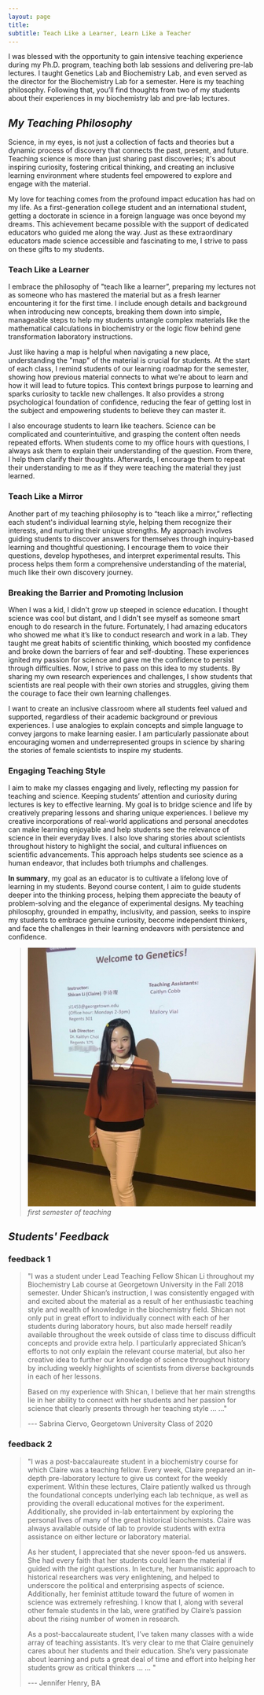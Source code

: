```yaml
---
layout: page
title: 
subtitle: Teach Like a Learner, Learn Like a Teacher
---
```

                   
I was blessed with the opportunity to gain intensive teaching experience during my Ph.D. program, teaching both lab sessions and delivering pre-lab lectures. I taught Genetics Lab and Biochemistry Lab, and even served as the director for the Biochemistry Lab for a semester. Here is my teaching philosophy. Following that, you’ll find thoughts from two of my students about their experiences in my biochemistry lab and pre-lab lectures.

## _My Teaching Philosophy_
Science, in my eyes, is not just a collection of facts and theories but a dynamic process of discovery that connects the past, present, and future. Teaching science is more than just sharing past discoveries; it's about inspiring curiosity, fostering critical thinking, and creating an inclusive learning environment where students feel empowered to explore and engage with the material.    
     
My love for teaching comes from the profound impact education has had on my life. As a first-generation college student and an international student, getting a doctorate in science in a foreign language was once beyond my dreams. This achievement became possible with the support of dedicated educators who guided me along the way. Just as these extraordinary educators made science accessible and fascinating to me, I strive to pass on these gifts to my students.      
     
### Teach Like a Learner   
I embrace the philosophy of "teach like a learner”, preparing my lectures not as someone who has mastered the material but as a fresh learner encountering it for the first time. I include enough details and background when introducing new concepts, breaking them down into simple, manageable steps to help my students untangle complex materials like the mathematical calculations in biochemistry or the logic flow behind gene transformation laboratory instructions.    
   
Just like having a map is helpful when navigating a new place, understanding the "map" of the material is crucial for students. At the start of each class, I remind students of our learning roadmap for the semester, showing how previous material connects to what we're about to learn and how it will lead to future topics. This context brings purpose to learning and sparks curiosity to tackle new challenges. It also provides a strong psychological foundation of confidence, reducing the fear of getting lost in the subject and empowering students to believe they can master it.   
   
I also encourage students to learn like teachers. Science can be complicated and counterintuitive, and grasping the content often needs repeated efforts. When students come to my office hours with questions, I always ask them to explain their understanding of the question. From there, I help them clarify their thoughts. Afterwards, I encourage them to repeat their understanding to me as if they were teaching the material they just learned.   
   
### Teach Like a Mirror   
Another part of my teaching philosophy is to “teach like a mirror,” reflecting each student's individual learning style, helping them recognize their interests, and nurturing their unique strengths. My approach involves guiding students to discover answers for themselves through inquiry-based learning and thoughtful questioning. I encourage them to voice their questions, develop hypotheses, and interpret experimental results. This process helps them form a comprehensive understanding of the material, much like their own discovery journey.  
  
### Breaking the Barrier and Promoting Inclusion      
When I was a kid, I didn't grow up steeped in science education. I thought science was cool but distant, and I didn't see myself as someone smart enough to do research in the future. Fortunately, I had amazing educators who showed me what it’s like to conduct research and work in a lab. They taught me great habits of scientific thinking, which boosted my confidence and broke down the barriers of fear and self-doubting. These experiences ignited my passion for science and gave me the confidence to persist through difficulties. Now, I strive to pass on this idea to my students. By sharing my own research experiences and challenges, I show students that scientists are real people with their own stories and struggles, giving them the courage to face their own learning challenges.   
   
I want to create an inclusive classroom where all students feel valued and supported, regardless of their academic background or previous experiences. I use analogies to explain concepts and simple language to convey jargons to make learning easier. I am particularly passionate about encouraging women and underrepresented groups in science by sharing the stories of female scientists to inspire my students.
   
### Engaging Teaching Style   
I aim to make my classes engaging and lively, reflecting my passion for teaching and science. Keeping students’ attention and curiosity during lectures is key to effective learning. My goal is to bridge science and life by creatively preparing lessons and sharing unique experiences. I believe my creative incorporations of real-world applications and personal anecdotes can make learning enjoyable and help students see the relevance of science in their everyday lives. I also love sharing stories about scientists throughout history to highlight the social, and cultural influences on scientific advancements. This approach helps students see science as a human endeavor, that includes both triumphs and challenges.   
   
**In summary**, my goal as an educator is to cultivate a lifelong love of learning in my students. Beyond course content, I aim to guide students deeper into the thinking process, helping them appreciate the beauty of problem-solving and the elegance of experimental designs. My teaching philosophy, grounded in empathy, inclusivity, and passion, seeks to inspire my students to embrace genuine curiosity, become independent thinkers, and face the challenges in their learning endeavors with persistence and confidence.
> ![photo of me teaching][teaching]
> _first semester of teaching_ 

## _Students' Feedback_

### feedback 1 
> "I was a student under Lead Teaching Fellow Shican Li throughout my Biochemistry Lab course at Georgetown University in the Fall 2018 semester.
> Under Shican’s instruction, I was consistently engaged with and excited about the material as a result of her enthusiastic teaching style and wealth of knowledge in the biochemistry field. Shican not only put in great effort to individually connect with each of her students during laboratory hours, but also made herself readily available throughout the week outside of class time to discuss difficult concepts and provide extra help. I particularly appreciated Shican’s efforts to not only explain the relevant course material, but also her creative idea to further our knowledge of science throughout history by including weekly highlights of scientists from diverse backgrounds in each of her lessons.
>    
> Based on my experience with Shican, I believe that her main strengths lie in her ability to connect with her students and her passion for science that clearly presents through her teaching style ... ..."
> 
> --- Sabrina Ciervo,
> Georgetown University Class of 2020

### feedback 2
> "I was a post-baccalaureate student in a biochemistry course for which Claire was a teaching fellow.  Every week, Claire prepared an in-depth pre-laboratory lecture to give us context for the weekly experiment.  Within these lectures, Claire patiently walked us through the foundational concepts underlying each lab technique, as well as providing the overall educational motives for the experiment.  Additionally, she provided in-lab entertainment by exploring the personal lives of many of the great historical biochemists.  Claire was always available outside of lab to provide students with extra assistance on either lecture or laboratory material.   
>   
> As her student, I appreciated that she never spoon-fed us answers.  She had every faith that her students could learn the material if guided with the right questions.  In lecture, her humanistic approach to historical researchers was very enlightening, and helped to underscore the political and enterprising aspects of science.  Additionally, her feminist attitude toward the future of women in science was extremely refreshing.  I know that I, along with several other female students in the lab, were gratified by Claire’s passion about the rising number of women in research.    
>   
> As a post-baccalaureate student, I’ve taken many classes with a wide array of teaching assistants.  It’s very clear to me that Claire genuinely cares about her students and their education.  She’s very passionate about learning and puts a great deal of time and effort into helping her students grow as critical thinkers ... ... "
>    
> --- Jennifer Henry, BA

[teaching]:/assets/img/teaching.jpg
